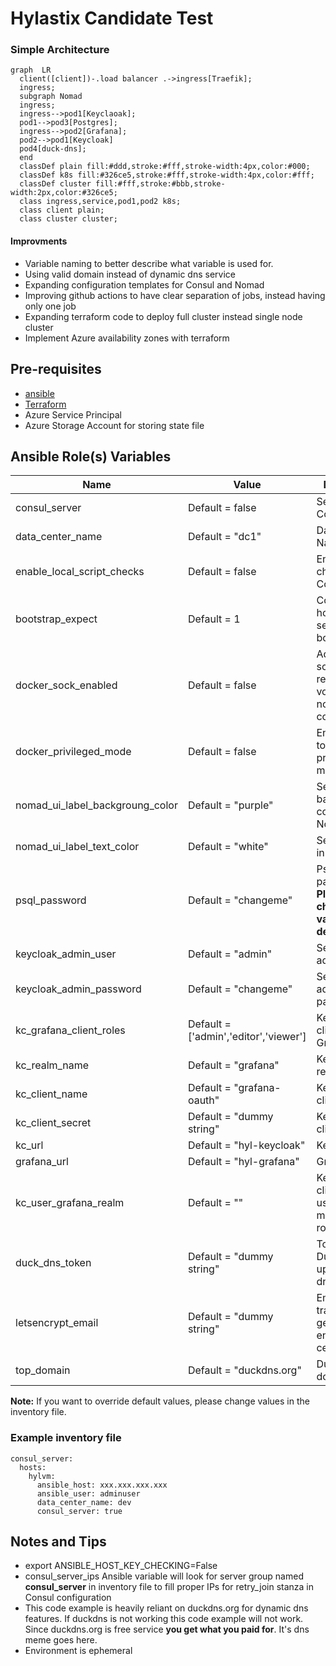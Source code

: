 # Hylastix Candidate Test
### Simple Architecture
```mermaid
graph  LR
  client([client])-.load balancer .->ingress[Traefik];
  ingress;
  subgraph Nomad
  ingress;
  ingress-->pod1[Keyclaoak];
  pod1-->pod3[Postgres];
  ingress-->pod2[Grafana];
  pod2-->pod1[Keycloak]
  pod4[duck-dns];
  end
  classDef plain fill:#ddd,stroke:#fff,stroke-width:4px,color:#000;
  classDef k8s fill:#326ce5,stroke:#fff,stroke-width:4px,color:#fff;
  classDef cluster fill:#fff,stroke:#bbb,stroke-width:2px,color:#326ce5;
  class ingress,service,pod1,pod2 k8s;
  class client plain;
  class cluster cluster;
```
#### Improvments
* Variable naming to better describe what variable is used for.
* Using valid domain instead of dynamic dns service
* Expanding configuration templates for Consul and Nomad
* Improving github actions to have clear separation of jobs, instead having only one job
* Expanding terraform code to deploy full cluster instead single node cluster
* Implement Azure availability zones with terraform
 
## Pre-requisites
* [ansible](https://docs.ansible.com/ansible/latest/installation_guide/installation_distros.html)
* [Terraform](https://developer.hashicorp.com/terraform/install?product_intent=terraform)
* Azure Service Principal
* Azure Storage Account for storing state file

Ansible Role(s) Variables
--------------

| Name | Value | Description |
|---|---|---|
| consul_server | Default = false | Set VM to Consul server |
| data_center_name | Default = "dc1" | Data Center Name |
| enable_local_script_checks | Default = false | Enable script checks in Consul |
| bootstrap_expect |Default = 1 | Consul/Nomad how many servers to bootstrap |
| docker_sock_enabled | Default = false | Add docker socket readonly volume map in nomad configuration | 
| docker_privileged_mode | Default = false | Enable docker to run in privileged mode |
| nomad_ui_label_backgroung_color | Default = "purple" | Set label background color in Nomad UI | 
| nomad_ui_label_text_color | Default = "white" | Set label color in Nomad UI |
| psql_password | Default = "changeme" | Psql Server password **Please change the value for the deployment** |
| keycloak_admin_user | Default = "admin" | Set Keycloak admin user |
| keycloak_admin_password | Default = "changeme" | Set Keycloak admin user password |
| kc_grafana_client_roles | Default = ['admin','editor','viewer'] | Keycloak client roles for Grafana |
| kc_realm_name | Default = "grafana" | Keycloak realm name |
| kc_client_name | Default = "grafana-oauth" | Keycloak client name |
| kc_client_secret | Default = "dummy string" | Keycloak client secret |
| kc_url | Default = "hyl-keycloak" | Keycloak URL |
| grafana_url | Default = "hyl-grafana" | Grafana URL |
| kc_user_grafana_realm | Default = "" | Keycloak client dummy users with mapped client roles |
| duck_dns_token | Default = "dummy string" | Token for Duckdns to update ip of dns records |
| letsencrypt_email | Default = "dummy string" | Email to allow traefik to generate let's encrypt certificates |
| top_domain | Default = "duckdns.org" | Duckdns domain |
**Note:** If you want to override default values, please change values in the inventory file.

### Example inventory file
```
consul_server:
  hosts:
    hylvm:
      ansible_host: xxx.xxx.xxx.xxx
      ansible_user: adminuser
      data_center_name: dev
      consul_server: true
```
## Notes and Tips
* export ANSIBLE_HOST_KEY_CHECKING=False
* consul_server_ips Ansible variable will look for server group named **consul_server** in inventory file to fill proper IPs for retry_join stanza in Consul configuration
* This code example is heavily reliant on duckdns.org for dynamic dns features. If duckdns is not working this code example will not work. Since duckdns.org is free service **you get what you paid for**. It's dns meme goes here.
* Environment is ephemeral 
